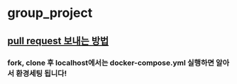 # group_project

## [pull request 보내는 방법](https://dev-youngjun.tistory.com/47)

### fork, clone 후 localhost에서는 docker-compose.yml 실행하면 알아서 환경세팅 됩니다!
